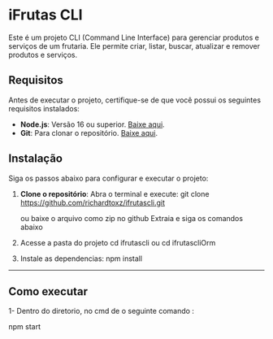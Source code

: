 # iFrutas CLI

Este é um projeto CLI (Command Line Interface) para gerenciar produtos e serviços de um frutaria. Ele permite criar, listar, buscar, atualizar e remover produtos e serviços.

## Requisitos

Antes de executar o projeto, certifique-se de que você possui os seguintes requisitos instalados:

- **Node.js**: Versão 16 ou superior. [Baixe aqui](https://nodejs.org/).
- **Git**: Para clonar o repositório. [Baixe aqui](https://git-scm.com/).

## Instalação

Siga os passos abaixo para configurar e executar o projeto:

1. **Clone o repositório**:
   Abra o terminal e execute:
   git clone https://github.com/richardtoxz/ifrutascli.git
   
   ou baixe o arquivo como zip no github
   Extraia e siga os comandos abaixo

2. Acesse a pasta do projeto
 cd ifrutascli ou cd ifrutascliOrm

3. Instale as dependencias: 
  npm install

-----------------------------------------------------------------------------------------------------------------------------

## Como executar

1- Dentro do diretorio, no cmd de o seguinte comando :

 npm start
